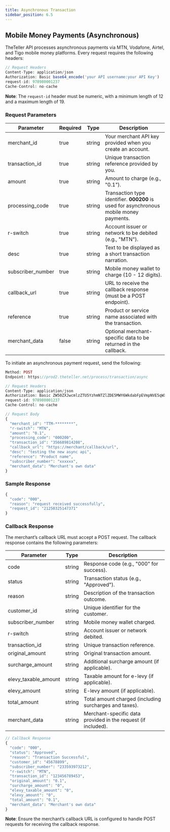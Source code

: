 ```yaml
---
title: Asynchronous Transaction
sidebar_position: 6.5
---
```


## Mobile Money Payments (Asynchronous)

TheTeller API processes asynchronous payments via MTN, Vodafone, Airtel, and Tigo mobile money platforms. Every request requires the following headers:

```php
// Request Headers
Content-Type: application/json
Authorization: Basic base64_encode('your API username:your API Key')
request-id: 978980001237
Cache-Control: no-cache
```

**Note**: The `request-id` header must be numeric, with a minimum length of 12 and a maximum length of 19.

### Request Parameters

| Parameter          | Required | Type   | Description                                                                 |
|--------------------|----------|--------|-----------------------------------------------------------------------------|
| merchant_id        | true     | string | Your merchant API key provided when you create an account.                  |
| transaction_id     | true     | string | Unique transaction reference provided by you.                               |
| amount             | true     | string | Amount to charge (e.g., "0.1").                                            |
| processing_code    | true     | string | Transaction type identifier. **000200** is used for asynchronous mobile money payments. |
| r-switch           | true     | string | Account issuer or network to be debited (e.g., "MTN").                     |
| desc               | true     | string | Text to be displayed as a short transaction narration.                     |
| subscriber_number  | true     | string | Mobile money wallet to charge (10 - 12 digits).                             |
| callback_url       | true     | string | URL to receive the callback response (must be a POST endpoint).            |
| reference          | true     | string | Product or service name associated with the transaction.                   |
| merchant_data      | false    | string | Optional merchant-specific data to be returned in the callback.            |

To initiate an asynchronous payment request, send the following:

```php
Method: POST
Endpoint: https://prod2.theteller.net/process/transaction/async

// Request Headers
Content-Type: application/json
Authorization: Basic ZW50ZXJwcmlzZTU5YzhmNTZlZDE5MWY6WkdabFpEVmpNVE5qWXXXXXXXXXXXXXX==
request-id: 978980001237
Cache-Control: no-cache

// Request Body
{
  "merchant_id": "TTM-********",
  "r-switch": "MTN",
  "amount": "0.1",
  "processing_code": "000200",
  "transaction_id": "356689814208",
  "callback_url": "https://merchant/callback/url",
  "desc": "testing the new async api",
  "reference": "Product name",
  "subscriber_number": "xxxxxx",
  "merchant_data": "Merchant's own data"
}
```

### Sample Response

```php
{
  "code": "000",
  "reason": "request received successfully",
  "request_id": "21250325147371"
}
```

### Callback Response

The merchant’s callback URL must accept a POST request. The callback response contains the following parameters:

| Parameter             | Type   | Description                                                                 |
|-----------------------|--------|-----------------------------------------------------------------------------|
| code                  | string | Response code (e.g., "000" for success).                                    |
| status                | string | Transaction status (e.g., "Approved").                                      |
| reason                | string | Description of the transaction outcome.                                     |
| customer_id           | string | Unique identifier for the customer.                                        |
| subscriber_number     | string | Mobile money wallet charged.                                               |
| r-switch              | string | Account issuer or network debited.                                         |
| transaction_id        | string | Unique transaction reference.                                              |
| original_amount       | string | Original transaction amount.                                               |
| surcharge_amount      | string | Additional surcharge amount (if applicable).                               |
| elevy_taxable_amount  | string | Taxable amount for e-levy (if applicable).                                 |
| elevy_amount          | string | E-levy amount (if applicable).                                            |
| total_amount          | string | Total amount charged (including surcharges and taxes).                     |
| merchant_data         | string | Merchant-specific data provided in the request (if included).              |

```php
// Callback Response
{
  "code": "000",
  "status": "Approved",
  "reason": "Transaction Successful",
  "customer_id": "45678899",
  "subscriber_number": "233593973212",
  "r-switch": "MTN",
  "transaction_id": "123456789453",
  "original_amount": "0.1",
  "surcharge_amount": "0",
  "elevy_taxable_amount": "0",
  "elevy_amount": "0",
  "total_amount": "0.1",
  "merchant_data": "Merchant's own data"
}
```

**Note**: Ensure the merchant’s callback URL is configured to handle POST requests for receiving the callback response.
